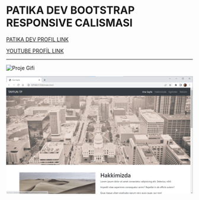 # PATIKA DEV BOOTSTRAP RESPONSIVE CALISMASI 
[PATIKA DEV PROFIL LINK](https://app.patika.dev/razumihin)

[YOUTUBE PROFİL LINK](https://www.youtube.com/c/TayfunTp)

---

 ![Proje Gifi](gif/gif.gif)

 ![Proje Görseli](img/project.jpg)